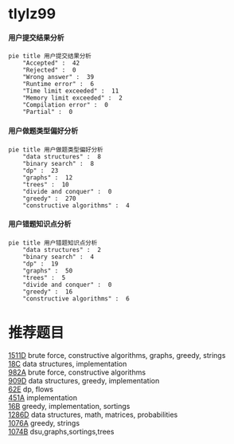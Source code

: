 # tlylz99

<!-- tabs:start -->



#### **用户提交结果分析**

```mermaid
pie title 用户提交结果分析
    "Accepted" :  42
    "Rejected" :  0
    "Wrong answer" :  39
    "Runtime error" :  6
    "Time limit exceeded" :  11
    "Memory limit exceeded" :  2
    "Compilation error" :  0
    "Partial" :  0
```

#### **用户做题类型偏好分析**

```mermaid
pie title 用户做题类型偏好分析
    "data structures" :  8
    "binary search" :  8
    "dp" :  23
    "graphs" :  12
    "trees" :  10
    "divide and conquer" :  0
    "greedy" :  270
    "constructive algorithms" :  4
```
#### **用户错题知识点分析**

```mermaid
pie title 用户错题知识点分析
    "data structures" :  2
    "binary search" :  4
    "dp" :  19
    "graphs" :  50
    "trees" :  5
    "divide and conquer" :  0
    "greedy" :  16
    "constructive algorithms" :  6
```



<!-- tabs:end -->
# 推荐题目
[1511D](https://codeforces.com/contest/1511/problem/D)		brute force,
                        constructive algorithms,
                        graphs,
                        greedy,
                        strings		  
[18C](https://codeforces.com/contest/18/problem/C)		data structures,
                        implementation		  
[982A](https://codeforces.com/contest/982/problem/A)		brute force,
                        constructive algorithms		  
[909D](https://codeforces.com/contest/909/problem/D)		data structures,
                        greedy,
                        implementation		  
[62E](https://codeforces.com/contest/62/problem/E)		dp,
                        flows		  
[451A](https://codeforces.com/contest/451/problem/A)		implementation		  
[16B](https://codeforces.com/contest/16/problem/B)		greedy,
                        implementation,
                        sortings		  
[1286D](https://codeforces.com/contest/1286/problem/D)		data structures,
                        math,
                        matrices,
                        probabilities		  
[1076A](https://codeforces.com/contest/1076/problem/A)		greedy,
                        strings		  
[1074B](https://codeforces.com/contest/1074/problem/B)		dsu,graphs,sortings,trees		  
